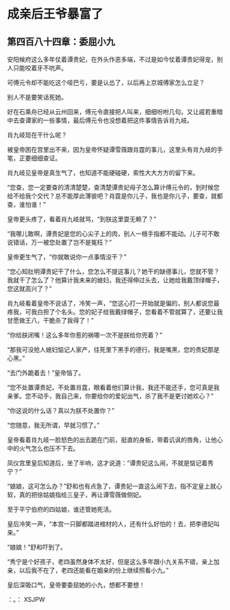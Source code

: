 # 成亲后王爷暴富了 
 ## 第四百八十四章：委屈小九
  安阳候府这么多年仗着谭贵妃，在外头作恶多端，不过是如今仗着谭贵妃得宠，别人只能咬着牙不吭声。  
  
 可傅元令却不能吃这个哑巴亏，要是认怂了，以后再上京城傅家怎么立足？  
  
 别人不是要笑话死她。  
  
 好在石乘舟已经从云州回来，傅元令直接把人叫来，细细吩咐几句。又让戚若重暗中去查谭家的一些事情，最后傅元令也没想着把这件事情告诉肖九岐。  
  
 肖九岐现在干什么呢？  
  
 被皇帝困在宫里出不来，因为皇帝怀疑谭雪薇跟肖霆的事儿，这里头有肖九岐的手笔，正要细细查证。  
  
 肖九岐见皇帝是真生气了，也知道不能硬碰硬，索性大大方方的留下来。  
  
 “您查，您一定要查的清清楚楚，查清楚谭贵妃母子怎么算计傅元令的，到时候您给不给我个交代？总不能厚此薄彼吧？肖霆是你儿子，我也是你儿子，要查，就都查，谁怕谁！”  
  
 皇帝更头疼了，看着肖九岐就骂，“到朕这里耍无赖了？”  
  
 “我哪儿敢啊，谭贵妃是您的心尖子上的肉，别人一根手指都不能动。儿子可不敢说错话，万一被您处置了岂不是冤枉？”  
  
 皇帝更生气了，“你就敢说你一点事情没干？”  
  
 “您心知肚明谭贵妃干了什么，您怎么不提这事儿？她干的缺德事儿，您就不管？我就干了怎么了？他算计我未来的媳妇，我还得伸过头去，让她给我戴顶绿帽子，您这就高兴了？”  
  
 肖九岐看着皇帝不说话了，冷笑一声，“您这心打一开始就是偏的，别人都说您最疼我，可我白担了个名头。您的妃子给我戴绿帽子，您看着不管就算了，还要让我甘愿做王八，干脆杀了我得了！”  
  
 “你给朕闭嘴！这么多年你惹的祸哪一次不是朕给你兜着？”  
  
 “那我可没抢人媳妇惦记人家产，往死里下黑手的德行。我是嘴黑，您的贵妃那是心黑。”  
  
 “去门外跪着去！”皇帝恼了。  
  
 “您不处置谭贵妃，不处置肖霆，眼看着他们算计我，我还不能还手，您可真是我亲爹。您不动手，我自己来，你要给你的爱妃出气，杀了我不是更讨她欢心？”  
  
 “你这说的什么话？真以为朕不处置你？”  
  
 “您随意，我无所谓，早就习惯了。”  
  
 皇帝看着肖九岐一脸怒色的出去跪在门前，挺直的身板，带着讥讽的唇角，让他心中的火气怎么也压不下去。  
  
 凤仪宫里皇后知道后，坐了半响，这才说道：“谭贵妃这么闹，不就是惦记着秀宁？”  
  
 “娘娘，这可怎么办？”舒和也有点急了，谭贵妃一直这么闹下去，指不定皇上就心软，真的把徐姑娘指给三皇子，再让谭雪薇做侧妃。  
  
 至于平宁伯府的四姑娘，谁还管她死活。  
  
 皇后冷笑一声，“本宫一只脚都踏进棺材的人，还有什么好怕的！去，把李德妃叫来。”  
  
 “娘娘！”舒和吓到了。  
  
 “秀宁是个好孩子，老四虽然身体不太好，但是这么多年跟小九关系不错，亲上加亲，以后我不在了，老四还能看在姻亲的份上继续照看小九。”  
  
 皇后深吸口气，皇帝要委屈她的小九，想都不要想！  
  
 ：。： 
XSJPW